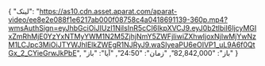 {
  "لینک": "https://as10.cdn.asset.aparat.com/aparat-video/ee8e2e088f1e6217ab000f08758c4a0418691139-360p.mp4?wmsAuthSign=eyJhbGciOiJIUzI1NiIsInR5cCI6IkpXVCJ9.eyJ0b2tlbiI6IjcyMGIxZmRhMjE0YzYxNTMyYWM1N2M5ZjhjNmY5ZWFjIiwiZXhwIjoxNjIwMjYwNzM1LCJpc3MiOiJTYWJhIElkZWEgR1NJRyJ9.waSIyeaPU6eOIVP1_uL9A6f0QtGx_2_CYieGrwJkPbE",
  "باز": "82,842,000",
  "زمان": "24:50",
  "آیا": "باز"
}
